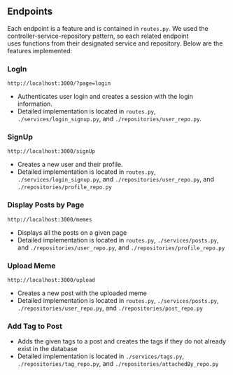 ## Endpoints
Each endpoint is a feature and is contained in `routes.py`. We used the controller-service-repository pattern, so each related endpoint \
uses functions from their designated service and repository. Below are the features implemented:

### LogIn
```
http://localhost:3000/?page=login
```
- Authenticates user login and creates a session with the login information. 
- Detailed implementation is located in `routes.py`, `./services/login_signup.py`, and `./repositories/user_repo.py`.

### SignUp
```
http://localhost:3000/signUp
```
- Creates a new user and their profile. 
- Detailed implementation is located in `routes.py`, `./services/login_signup.py`, and `./repositories/user_repo.py`, and `./repositories/profile_repo.py`

### Display Posts by Page
```
http://localhost:3000/memes
```
- Displays all the posts on a given page
- Detailed implementation is located in `routes.py`, `./services/posts.py`, and `./repositories/user_repo.py`, and `./repositories/profile_repo.py`

### Upload Meme
```
http://localhost:3000/upload
```
- Creates a new post with the uploaded meme
- Detailed implementation is located in `routes.py`, `./services/posts.py`,  `./repositories/user_repo.py`, and `./repositories/post_repo.py`

### Add Tag to Post
- Adds the given tags to a post and creates the tags if they do not already exist in the database
- Detailed implementation is located in `./services/tags.py`, `./repositories/tag_repo.py`, and `./repositories/attachedBy_repo.py`

